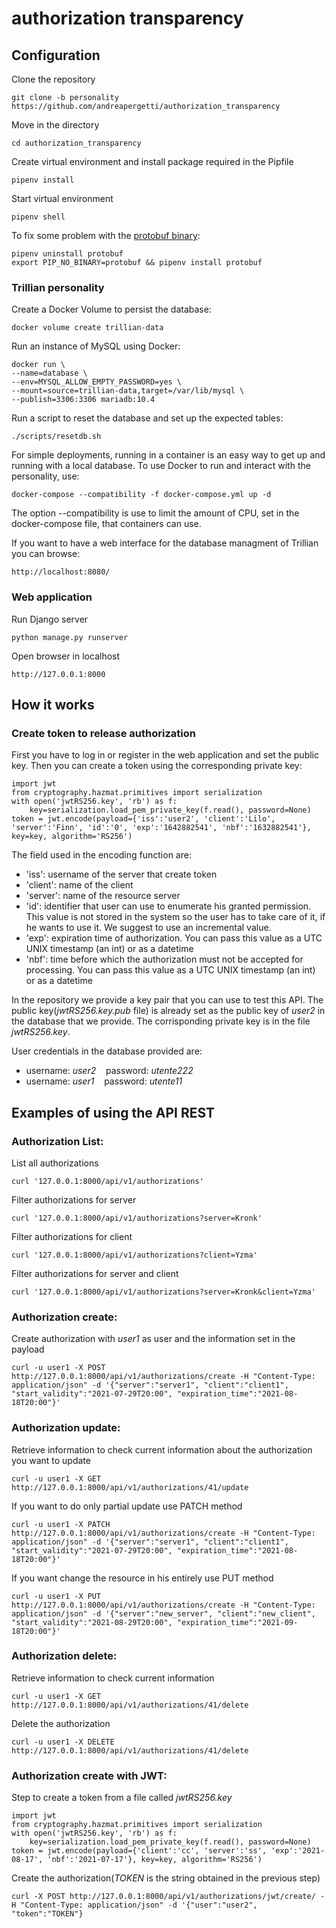 # authorization transparency

## Configuration
Clone the repository
```
git clone -b personality https://github.com/andreapergetti/authorization_transparency
```
Move in the directory <br>
```
cd authorization_transparency
```
Create virtual environment and install package required in the Pipfile
```
pipenv install
```
Start virtual environment
```
pipenv shell
```
To fix some problem with the [protobuf binary](https://github.com/protocolbuffers/protobuf/issues/2739):
```
pipenv uninstall protobuf
export PIP_NO_BINARY=protobuf && pipenv install protobuf
```

### Trillian personality
Create a Docker Volume to persist the database:
```
docker volume create trillian-data
```
Run an instance of MySQL using Docker:
```
docker run \
--name=database \
--env=MYSQL_ALLOW_EMPTY_PASSWORD=yes \
--mount=source=trillian-data,target=/var/lib/mysql \
--publish=3306:3306 mariadb:10.4
```
Run a script to reset the database and set up the expected tables:
```
./scripts/resetdb.sh
```

For simple deployments, running in a container is an easy way to get up and running with a local database. To use Docker to run and interact with the personality, use:
```
docker-compose --compatibility -f docker-compose.yml up -d
```
The option --compatibility is use to limit the amount of CPU, set in the docker-compose file, that containers can use.

If you want to have a web interface for the database managment of Trillian you can browse:
```
http://localhost:8080/
```

### Web application
Run Django server
```
python manage.py runserver
```
Open browser in localhost
```
http://127.0.0.1:8000
```

## How it works
### Create token to release authorization
First you have to log in or register in the web application and set the public key. Then you can create a token using the corresponding private key:
```
import jwt
from cryptography.hazmat.primitives import serialization
with open('jwtRS256.key', 'rb') as f:
	key=serialization.load_pem_private_key(f.read(), password=None)
token = jwt.encode(payload={'iss':'user2', 'client':'Lilo', 'server':'Finn', 'id':'0', 'exp':'1642882541', 'nbf':'1632882541'}, key=key, algorithm='RS256')
```
The field used in the encoding function are:
- 'iss': username of the server that create token
- 'client': name of the client
- 'server': name of the resource server
- 'id': identifier that user can use to enumerate his granted permission. This value is not stored in the system so the user has to take care of it, if he wants to use it. We suggest to use an incremental value.
- 'exp': expiration time of authorization. You can pass this value as a UTC UNIX timestamp (an int) or as a datetime
- 'nbf': time before which the authorization must not be accepted for processing. You can pass this value as a UTC UNIX timestamp (an int) or as a datetime

In the repository we provide a key pair that you can use to test this API. The public key(*jwtRS256.key.pub* file) is already set as the public key of *user2* in the database that we provide. The corrisponding private key is in the file *jwtRS256.key*.

User credentials in the database provided are:
- username: *user2* &nbsp;&nbsp; password: *utente222*
- username: *user1* &nbsp;&nbsp; password: *utente11*
## Examples of using the API REST
### Authorization List:<br>
List all authorizations
```
curl '127.0.0.1:8000/api/v1/authorizations'
```
Filter authorizations for server
```
curl '127.0.0.1:8000/api/v1/authorizations?server=Kronk'
```
Filter authorizations for client
```
curl '127.0.0.1:8000/api/v1/authorizations?client=Yzma'
```
Filter authorizations for server and client
```
curl '127.0.0.1:8000/api/v1/authorizations?server=Kronk&client=Yzma'
```

### Authorization create:
Create authorization with *user1* as user and the information set in the payload
```
curl -u user1 -X POST http://127.0.0.1:8000/api/v1/authorizations/create -H "Content-Type: application/json" -d '{"server":"server1", "client":"client1", "start_validity":"2021-07-29T20:00", "expiration_time":"2021-08-18T20:00"}'
```

### Authorization update:
Retrieve information to check current information about the authorization you want to update
```
curl -u user1 -X GET http://127.0.0.1:8000/api/v1/authorizations/41/update
```
If you want to do only partial update use PATCH method
```
curl -u user1 -X PATCH http://127.0.0.1:8000/api/v1/authorizations/create -H "Content-Type: application/json" -d '{"server":"server1", "client":"client1", "start_validity":"2021-07-29T20:00", "expiration_time":"2021-08-18T20:00"}'
```
If you want change the resource in his entirely use PUT method
```
curl -u user1 -X PUT http://127.0.0.1:8000/api/v1/authorizations/create -H "Content-Type: application/json" -d '{"server":"new_server", "client":"new_client", "start_validity":"2021-08-29T20:00", "expiration_time":"2021-09-18T20:00"}'
```

### Authorization delete:
Retrieve information to check current information
```
curl -u user1 -X GET http://127.0.0.1:8000/api/v1/authorizations/41/delete
```
Delete the authorization
```
curl -u user1 -X DELETE http://127.0.0.1:8000/api/v1/authorizations/41/delete
```

### Authorization create with JWT:
Step to create a token from a file called *jwtRS256.key*
```
import jwt
from cryptography.hazmat.primitives import serialization
with open('jwtRS256.key', 'rb') as f:
	key=serialization.load_pem_private_key(f.read(), password=None)
token = jwt.encode(payload={'client':'cc', 'server':'ss', 'exp':'2021-08-17', 'nbf':'2021-07-17'}, key=key, algorithm='RS256')
```

Create the authorization(*TOKEN* is the string obtained in the previous step)
```
curl -X POST http://127.0.0.1:8000/api/v1/authorizations/jwt/create/ -H "Content-Type: application/json" -d '{"user":"user2", "token":"TOKEN"}
```
